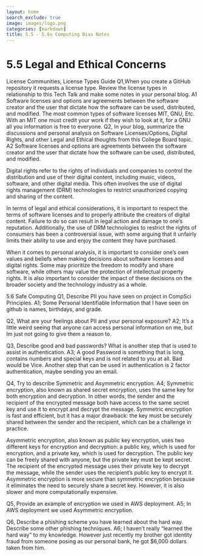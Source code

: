 ```yaml
---
layout: home
search_exclude: true
image: images/logo.png
categories: [markdown]
title: 5.5 - 5.6s Computing Bias Notes
---
```


# 5.5 Legal and Ethical Concerns
License Communities, License Types Guide
Q1,When you create a GitHub repository it requests a license type. Review the license types in relationship to this Tech Talk and make some notes in your personal blog.
A1
Software licenses and options are agreements between the software creator and the user that dictate how the software can be used, distributed, and modified. The most common types of software licenses MIT, GNU, Etc. With an MIT one must credit your work if they wish to look at it, for a GNU all you information is free to everyone.
Q2, In your blog, summarize the discussions and personal analysis on Software Licenses/Options, Digital Rights, and other Legal and Ethical thoughts from this College Board topic.
A2
Software licenses and options are agreements between the software creator and the user that dictate how the software can be used, distributed, and modified.

Digital rights refer to the rights of individuals and companies to control the distribution and use of their digital content, including music, videos, software, and other digital media. This often involves the use of digital rights management (DRM) technologies to restrict unauthorized copying and sharing of the content.

In terms of legal and ethical considerations, it is important to respect the terms of software licenses and to properly attribute the creators of digital content. Failure to do so can result in legal action and damage to one’s reputation. Additionally, the use of DRM technologies to restrict the rights of consumers has been a controversial issue, with some arguing that it unfairly limits their ability to use and enjoy the content they have purchased.

When it comes to personal analysis, it is important to consider one’s own values and beliefs when making decisions about software licenses and digital rights. Some may prioritize the freedom to modify and share software, while others may value the protection of intellectual property rights. It is also important to consider the impact of these decisions on the broader society and the technology industry as a whole.

5.6 Safe Computing
Q1, Describe PII you have seen on project in CompSci Principles.
A1;
Some Personal Identifiable Information that I have seen on github is names, birthdays, and grade.

Q2, What are your feelings about PII and your personal exposure?
A2;
It’s a little weird seeing that anyone can access personal information on me, but Im just not going to give them a reason to.

Q3, Describe good and bad passwords? What is another step that is used to assist in authentication.
A3;
A good Password is something that is long, contains numbers and special keys and is not related to you at all. Bad would be Vice. Another step that can be used in authentication is 2 factor authentication, maybe sending you an email.

Q4, Try to describe Symmetric and Asymmetric encryption.
A4;
Symmetric encryption, also known as shared secret encryption, uses the same key for both encryption and decryption. In other words, the sender and the recipient of the encrypted message both have access to the same secret key and use it to encrypt and decrypt the message. Symmetric encryption is fast and efficient, but it has a major drawback: the key must be securely shared between the sender and the recipient, which can be a challenge in practice.

Asymmetric encryption, also known as public key encryption, uses two different keys for encryption and decryption: a public key, which is used for encryption, and a private key, which is used for decryption. The public key can be freely shared with anyone, but the private key must be kept secret. The recipient of the encrypted message uses their private key to decrypt the message, while the sender uses the recipient’s public key to encrypt it. Asymmetric encryption is more secure than symmetric encryption because it eliminates the need to securely share a secret key. However, it is also slower and more computationally expensive.

Q5, Provide an example of encryption we used in AWS deployment.
A5;
In AWS deployment we used Asymmetric encryption.

Q6, Describe a phishing scheme you have learned about the hard way. Describe some other phishing techniques.
A6;
I haven’t really “learned the hard way” to my knowledge. However just recently my brother got identity fraud from someone posing as our personal bank, he got $6,000 dollars taken from him.